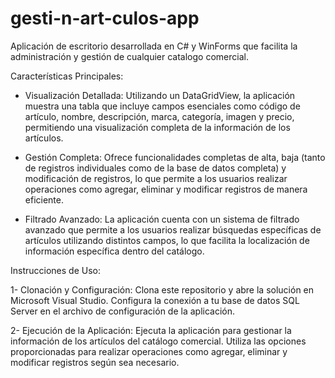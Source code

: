 # gesti-n-art-culos-app
Aplicación de escritorio desarrollada en C# y WinForms que facilita la administración y gestión de cualquier catalogo comercial.

Características Principales:

* Visualización Detallada: Utilizando un DataGridView, la aplicación muestra una tabla que incluye campos esenciales como código de artículo, nombre, descripción, marca, categoría, imagen y precio, permitiendo una visualización completa de la información de los artículos.

* Gestión Completa: Ofrece funcionalidades completas de alta, baja (tanto de registros individuales como de la base de datos completa) y modificación de registros, lo que permite a los usuarios realizar operaciones como agregar, eliminar y modificar registros de manera eficiente.

* Filtrado Avanzado: La aplicación cuenta con un sistema de filtrado avanzado que permite a los usuarios realizar búsquedas específicas de artículos utilizando distintos campos, lo que facilita la localización de información específica dentro del catálogo.

Instrucciones de Uso:

1- Clonación y Configuración: Clona este repositorio y abre la solución en Microsoft Visual Studio. Configura la conexión a tu base de datos SQL Server en el archivo de configuración de la aplicación.

2- Ejecución de la Aplicación: Ejecuta la aplicación para gestionar la información de los artículos del catálogo comercial. Utiliza las opciones proporcionadas para realizar operaciones como agregar, eliminar y modificar registros según sea necesario.
